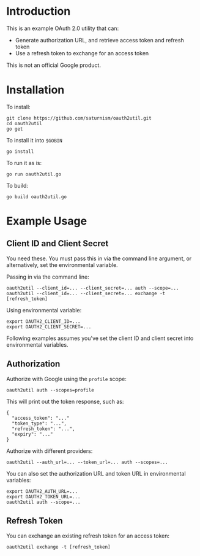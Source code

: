 Introduction
============

This is an example OAuth 2.0 utility that can:
 * Generate authorization URL, and retrieve access token and refresh token
 * Use a refresh token to exchange for an access token

This is not an official Google product.

Installation
============

To install:

    git clone https://github.com/saturnism/oauth2util.git
    cd oauth2util
    go get

To install it into `$GOBIN`

    go install

To run it as is:

    go run oauth2util.go

To build:

    go build oauth2util.go

Example Usage
=============

Client ID and Client Secret
---------------------------

You need these.  You must pass this in via the command line argument,
or alternatively, set the environmental variable.

Passing in via the command line:

    oauth2util --client_id=... --client_secret=... auth --scope=...
    oauth2util --client_id=... --client_secret=... exchange -t [refresh_token]

Using environmental variable:

    export OAUTH2_CLIENT_ID=...
    export OAUTH2_CLIENT_SECRET=...

Following examples assumes you've set the client ID and client secret into
environmental variables.

Authorization
-------------

Authorize with Google using the `profile` scope:

    oauth2util auth --scopes=profile

This will print out the token response, such as:

    {
      "access_token": "..."
      "token_type": "...",
      "refresh_token": "...",
      "expiry": "..."
    }

Authorize with different providers:

    oauth2util --auth_url=... --token_url=... auth --scopes=...

You can also set the authorization URL and token URL in environmental
variables:

    export OAUTH2_AUTH_URL=...
    export OAUTH2_TOKEN_URL=...
    oauth2util auth --scope=...

Refresh Token
-------------

You can exchange an existing refresh token for an access token:

    oauth2util exchange -t [refresh_token]

